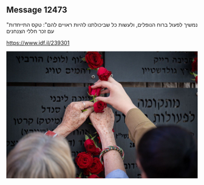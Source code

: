 ## Message 12473

"נמשיך לפעול ברוח הנופלים, ולעשות כל שביכולתנו להיות ראויים להם":
טקס התייחדות עם זכר חללי הצנחנים

 https://www.idf.il/239301

![Photo](12473/12473_photo.jpg)
